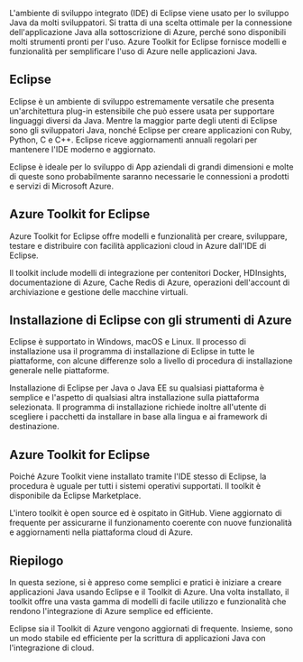 L'ambiente di sviluppo integrato (IDE) di Eclipse viene usato per lo sviluppo Java da molti sviluppatori. Si tratta di una scelta ottimale per la connessione dell'applicazione Java alla sottoscrizione di Azure, perché sono disponibili molti strumenti pronti per l'uso. Azure Toolkit for Eclipse fornisce modelli e funzionalità per semplificare l'uso di Azure nelle applicazioni Java.

## <a name="eclipse"></a>Eclipse

Eclipse è un ambiente di sviluppo estremamente versatile che presenta un'architettura plug-in estensibile che può essere usata per supportare linguaggi diversi da Java. Mentre la maggior parte degli utenti di Eclipse sono gli sviluppatori Java, nonché Eclipse per creare applicazioni con Ruby, Python, C e C++. Eclipse riceve aggiornamenti annuali regolari per mantenere l'IDE moderno e aggiornato.

Eclipse è ideale per lo sviluppo di App aziendali di grandi dimensioni e molte di queste sono probabilmente saranno necessarie le connessioni a prodotti e servizi di Microsoft Azure.

## <a name="azure-toolkit-for-eclipse"></a>Azure Toolkit for Eclipse

Azure Toolkit for Eclipse offre modelli e funzionalità per creare, sviluppare, testare e distribuire con facilità applicazioni cloud in Azure dall'IDE di Eclipse.

Il toolkit include modelli di integrazione per contenitori Docker, HDInsights, documentazione di Azure, Cache Redis di Azure, operazioni dell'account di archiviazione e gestione delle macchine virtuali.

## <a name="installation-of-eclipse-with-azure-tooling"></a>Installazione di Eclipse con gli strumenti di Azure

Eclipse è supportato in Windows, macOS e Linux. Il processo di installazione usa il programma di installazione di Eclipse in tutte le piattaforme, con alcune differenze solo a livello di procedura di installazione generale nelle piattaforme.

Installazione di Eclipse per Java o Java EE su qualsiasi piattaforma è semplice e l'aspetto di qualsiasi altra installazione sulla piattaforma selezionata. Il programma di installazione richiede inoltre all'utente di scegliere i pacchetti da installare in base alla lingua e ai framework di destinazione.

## <a name="the-azure-toolkit-for-eclipse"></a>Azure Toolkit for Eclipse

Poiché Azure Toolkit viene installato tramite l'IDE stesso di Eclipse, la procedura è uguale per tutti i sistemi operativi supportati. Il toolkit è disponibile da Eclipse Marketplace.

L'intero toolkit è open source ed è ospitato in GitHub. Viene aggiornato di frequente per assicurarne il funzionamento coerente con nuove funzionalità e aggiornamenti nella piattaforma cloud di Azure.

## <a name="summary"></a>Riepilogo

In questa sezione, si è appreso come semplici e pratici è iniziare a creare applicazioni Java usando Eclipse e il Toolkit di Azure. Una volta installato, il toolkit offre una vasta gamma di modelli di facile utilizzo e funzionalità che rendono l'integrazione di Azure semplice ed efficiente.

Eclipse sia il Toolkit di Azure vengono aggiornati di frequente. Insieme, sono un modo stabile ed efficiente per la scrittura di applicazioni Java con l'integrazione di cloud.
